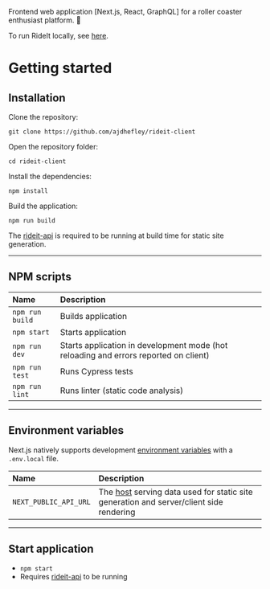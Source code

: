 Frontend web application [Next.js, React, GraphQL] for a roller coaster enthusiast platform. :roller_coaster:

To run RideIt locally, see [here](https://github.com/ajdhefley/rideit).

# Getting started

## Installation

Clone the repository:

    git clone https://github.com/ajdhefley/rideit-client

Open the repository folder:

    cd rideit-client
    
Install the dependencies:
    
    npm install

Build the application:
    
    npm run build

The [rideit-api](https://github.com/ajdhefley/rideit-api) is required to be running at build time for static site generation.
    
----------

## NPM scripts

| Name | Description |
| :--- | :--- |
| `npm run build` | Builds application |
| `npm start` | Starts application |
| `npm run dev` | Starts application in development mode (hot reloading and errors reported on client) |
| `npm run test` | Runs Cypress tests |
| `npm run lint` | Runs linter (static code analysis) |

----------

## Environment variables

Next.js natively supports development [environment variables](https://nextjs.org/docs/basic-features/environment-variables) with a `.env.local` file.

| Name | Description |
| :--- | :--- |
| `NEXT_PUBLIC_API_URL` | The [host](https://github.com/ajdhefley/rideit-api) serving data used for static site generation and server/client side rendering |

----------

## Start application

- `npm start`
- Requires [rideit-api](https://github.com/ajdhefley/rideit-api) to be running
